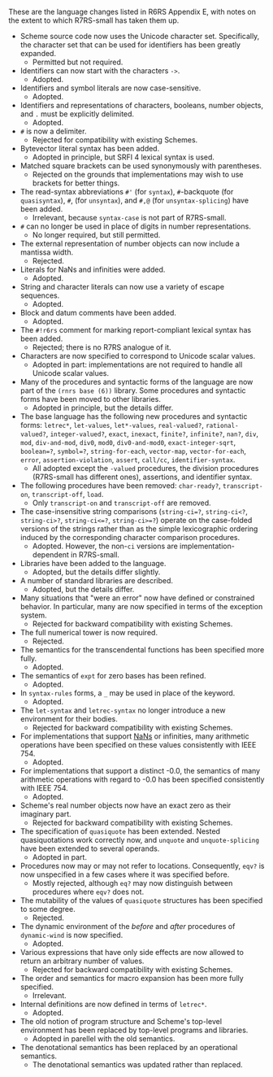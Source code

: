 These are the language changes listed in R6RS Appendix E, with notes on the extent to which R7RS-small has taken them up.


* Scheme source code now uses the Unicode character set.  Specifically, the character set that can be used for identifiers has been greatly expanded.
    * Permitted but not required.
* Identifiers can now start with the characters `->`.
    * Adopted.
* Identifiers and symbol literals are now case-sensitive.
    * Adopted.
* Identifiers and representations of characters, booleans, number objects, and `.` must be explicitly delimited.
    * Adopted.
* `#` is now a delimiter.
    * Rejected for compatibility with existing Schemes.
* Bytevector literal syntax has been added.
    * Adopted in principle, but SRFI 4 lexical syntax is used.
* Matched square brackets can be used synonymously with parentheses.
    * Rejected on the grounds that implementations may wish to use brackets for better things.
* The read-syntax abbreviations `#'` (for `syntax`), `#`-backquote (for `quasisyntax`), `#`, (for `unsyntax`), and `#,@` (for `unsyntax-splicing`) have been added.
    * Irrelevant, because `syntax-case` is not part of R7RS-small.
* `#` can no longer be used in place of digits in number representations.
    * No longer required, but still permitted.
* The external representation of number objects can now include a mantissa width.
    * Rejected.
* Literals for NaNs and infinities were added.
    * Adopted.
* String and character literals can now use a variety of escape sequences.
    * Adopted.
* Block and datum comments have been added.
    * Adopted.
* The `#!r6rs` comment for marking report-compliant lexical syntax has been added.
    * Rejected; there is no R7RS analogue of it.
* Characters are now specified to correspond to Unicode scalar values.
    * Adopted in part: implementations are not required to handle all Unicode scalar values.
* Many of the procedures and syntactic forms of the language are now part of the `(rnrs base (6))` library.  Some procedures and syntactic forms have been moved to other libraries.
    * Adopted in principle, but the details differ.
* The base language has the following new procedures and syntactic forms: `letrec*`, `let-values`, `let*-values`, `real-valued?`, `rational-valued?`, `integer-valued?`, `exact`, `inexact`, `finite?`, `infinite?`, `nan?`, `div`, `mod`, `div-and-mod`, `div0`, `mod0`, `div0-and-mod0`, `exact-integer-sqrt`, `boolean=?`, `symbol=?`, `string-for-each`, `vector-map`, `vector-for-each`, `error`, `assertion-violation`, `assert`, `call/cc`, `identifier-syntax`.
    * All adopted except the `-valued` procedures, the division procedures (R7RS-small has different ones), assertions, and identifier syntax.
* The following procedures have been removed: `char-ready?`, `transcript-on`, `transcript-off`, `load`.
    * Only `transcript-on` and `transcript-off` are removed.
* The case-insensitive string comparisons (`string-ci=?`, `string-ci<?`, `string-ci>?`, `string-ci<=?`, `string-ci>=?`) operate on the case-folded versions of the strings rather than as the simple lexicographic ordering induced by the corresponding character comparison procedures.
    * Adopted.  However, the non-`ci` versions are implementation-dependent in R7RS-small.
* Libraries have been added to the language.
    * Adopted, but the details differ slightly.
* A number of standard libraries are described.
    * Adopted, but the details differ.
* Many situations that "were an error" now have defined or constrained behavior.  In particular, many are now specified in terms of the exception system.
    * Rejected for backward compatibility with existing Schemes.
* The full numerical tower is now required.
    * Rejected.
* The semantics for the transcendental functions has been specified more fully.
    * Adopted.
* The semantics of `expt` for zero bases has been refined.
    * Adopted.
* In `syntax-rules` forms, a `_` may be used in place of the keyword.
    * Adopted.
* The `let-syntax` and `letrec-syntax` no longer introduce a new environment for their bodies.
    * Rejected for backward compatibility with existing Schemes.
* For implementations that support [NaNs](NaNs.md) or infinities, many arithmetic operations have been specified on these values consistently with IEEE 754.
    * Adopted.
* For implementations that support a distinct -0.0, the semantics of many arithmetic operations with regard to -0.0 has been specified consistently with IEEE 754.
    * Adopted.
* Scheme's real number objects now have an exact zero as their imaginary part.
    * Rejected for backward compatibility with existing Schemes.
* The specification of `quasiquote` has been extended.  Nested quasiquotations work correctly now, and `unquote` and `unquote-splicing` have been extended to several operands.
    * Adopted in part.
* Procedures now may or may not refer to locations.  Consequently, `eqv?` is now unspecified in a few cases where it was specified before.
    * Mostly rejected, although `eq?` may now distinguish between procedures where `eqv?` does not.
* The mutability of the values of `quasiquote` structures has been specified to some degree.
    * Rejected.
* The dynamic environment of the *before* and *after* procedures of `dynamic-wind` is now specified.
    * Adopted.
* Various expressions that have only side effects are now allowed to return an arbitrary number of values.
    * Rejected for backward compatibility with existing Schemes.
* The order and semantics for macro expansion has been more fully specified.
    * Irrelevant.
* Internal definitions are now defined in terms of `letrec*`.
    * Adopted.
* The old notion of program structure and Scheme's top-level environment has been replaced by top-level programs and libraries.
    * Adopted in parellel with the old semantics.
* The denotational semantics has been replaced by an operational semantics.
    * The denotational semantics was updated rather than replaced.
